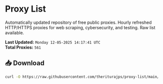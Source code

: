 # Proxy List

Automatically updated repository of free public proxies. Hourly refreshed HTTP/HTTPS proxies for web scraping, cybersecurity, and testing. Raw list available.

**Last Updated:** `Monday 12-05-2025 14:17:41 UTC`  
**Total Proxies:** `561`

## 📥 Download
```bash
curl -O https://raw.githubusercontent.com/theriturajps/proxy-list/main/proxies.txt
